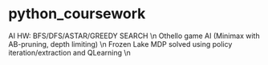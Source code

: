 # python_coursework

AI HW:
BFS/DFS/ASTAR/GREEDY SEARCH \n
Othello game AI (Minimax with AB-pruning, depth limiting) \n
Frozen Lake MDP solved using policy iteration/extraction and QLearning \n
